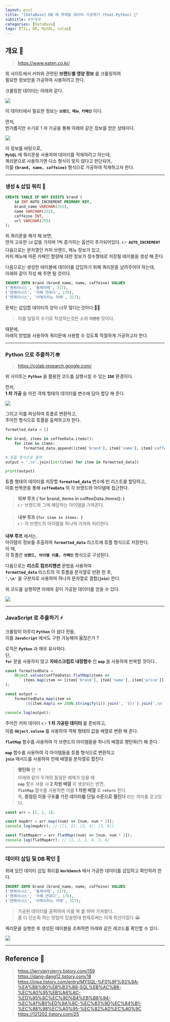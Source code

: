```yaml
---
layout: post
title: "[DataBase] DB 에 적재할 데이터 가공하기 (Feat.Python) 🦏"
subtitle: #부제목
categories: [DataBase]
tags: [TIL, DB, MySQL, colap]
---
```


## 개요 🙋

> <https://www.eaten.co.kr/>

위 사이트에서 커피와 관련된 **브랜드별 영양 정보** 를 크롤링하여<br>
필요한 정보만을 가공하여 사용하려고 한다.

크롤링한 데이터는 아래와 같다.

![](https://img1.daumcdn.net/thumb/R1280x0/?scode=mtistory2&fname=https%3A%2F%2Fblog.kakaocdn.net%2Fdn%2FbR0z7N%2FbtsDKPAz1Xt%2FsUHRBA3yM9hEzK6g8Ekvv0%2Fimg.png)

이 데이터에서 필요한 정보는 **`브랜드`**, **`메뉴`**, **`카페인`** 이다.

먼저,<br>
번거롭지만 수기로 1 차 가공을 통해 아래와 같은 정보를 얻은 상태이다.

![](https://img1.daumcdn.net/thumb/R1280x0/?scode=mtistory2&fname=https%3A%2F%2Fblog.kakaocdn.net%2Fdn%2FuyWWD%2FbtsDUhaUvn9%2FPRIYGslcfE8x7LoYV40Lg1%2Fimg.png)

이 정보를 바탕으로,<br>
**`MySQL`** 에 쿼리문을 사용하여 데이터를 적재하려고 하는데,<br>
쿼리문으로 사용하기엔 다소 형식이 맞지 않다고 판단되어,<br>
이를 **`{brand, name, caffeine}`** 형식으로 가공하여 적재하고자 한다.

---

### 생성 & 삽입 쿼리 🔮

```SQL
CREATE TABLE IF NOT EXISTS brand (
    id INT AUTO_INCREMENT PRIMARY KEY,
    brand_name VARCHAR(255),
    name VARCHAR(255),
    caffeine INT,
    url VARCHAR(255)
);
```

위 쿼리문을 해석 해 보면,<br>
먼저 고유한 `id` 값을 가지며 1씩 증가하는 옵션이 추가되어있다. 👉 **`AUTO_INCREMENT`**<br>
다음으로는 문자열인 커피 브랜드, 메뉴 정보가 있고,<br>
커피 메뉴에 따른 카페인 함량에 대한 정보가 정수형태로 저장될 테이블을 생성 해 준다.

다음으로는 생성한 테이블에 데이터를 삽입하기 위해 쿼리문을 날려주어야 하는데,<br>
아래와 같이 작성 해 주면 될 것이다.

```SQL
INSERT INTO brand (brand_name, name, caffeine) VALUES
('엔제리너스', '돌체라떼', 317),
('엔제리너스', '카페 연유다', 176),
('엔제리너스', '아메리치노 라떼', 317);
```

문제는 삽입할 데이터의 양이 너무 많다는것이다 🤦‍♂️

> 이를 일일히 수기로 작성하는것은 소위 **`미련한`** 짓이다.

때문에,<br>
아래의 방법을 사용하여 쿼리문에 사용할 수 있도록 적절하게 가공하고자 한다.

---

### Python 으로 추출하기 🤓

> <https://colab.research.google.com/>

위 사이트는 **`Python`** 을 활용한 코드를 실행시킬 수 있는 **`IDE`** 환경이다.

먼저,<br>
**1 차 가공** 을 마친 객체 형태의 데이터를 변수에 담아 할당 해 준다.

![](https://img1.daumcdn.net/thumb/R1280x0/?scode=mtistory2&fname=https%3A%2F%2Fblog.kakaocdn.net%2Fdn%2FoVwfV%2FbtsDUI7fI84%2FRxY0KLkGMQJOv2cVTMK5ik%2Fimg.png)

그리고 이를 파싱하여 튜플로 변환하고,<br>
주어진 형식으로 튜플을 출력하고자 한다.

```Python
formatted_data = []

for brand, items in coffeeData.items():
    for item in items:
        formatted_data.append((item['brand'], item['name'], item['caffeine']))

# 튜플 형식으로 출력
output = ',\n'.join([str(item) for item in formatted_data])

print(output)
```

튜플 형태의 데이터를 저장할 **`formatted_data`** 변수에 빈 리스트를 할당하고,<br>
이중 반복문을 통해 **`coffeeData`** 의 각 브랜드와 아이템에 접근한다.

> **외부 루프 (`for brand, items in coffeeData.items(): )**<br>👉 브랜드와 그에 해당하는 아이템을 가져온다.

> **내부 루프 (`for item in items: `)**<br>👉 각 브랜드의 아이템을 하나씩 가져와 처리한다.

**내부 루프** 에서는,<br>
아이템의 정보를 추출하여 **`formatted_data`** 리스트에 튜플 형식으로 저장한다.<br>
이 때,<br>
각 튜플은 **`브랜드, 아이템 이름, 카페인`** 형식으로 구성된다.

다음으로는 **리스트 컴프리헨션** 문법을 사용하여<br>
**`formatted_data`** 리스트의 각 튜플을 문자열로 반환 한 후,<br>
**`',\n'`** 을 구분자로 사용하여 하나의 문자열로 결합(**`join`**) 한다.

위 코드를 실행하면 아래와 같이 가공된 데이터를 얻을 수 있다.

![](https://img1.daumcdn.net/thumb/R1280x0/?scode=mtistory2&fname=https%3A%2F%2Fblog.kakaocdn.net%2Fdn%2FdHUpqd%2FbtsDNqULKGS%2FzCYwTbQn9TM76j0qWEgnu1%2Fimg.png)

---

### JavaScript 로 추출하기 ⚡

크롤링이 아무리 **`Python`** 이 쉽다 한들,<br>
이를 **`JavaScript`** 에서도 구현 가능해야 옳잖은가 ?

로직은 **`Python`** 과 매우 유사하다.<br>
단,<br>
**`for`** 문을 사용하지 않고 **자바스크립트 내장함수** 인 **`map`** 을 사용하여 반복할 것이다..

```JavaScript
const formattedData =
    Object.values(coffeeData).flatMap(items =>
        items.map(item => [item['brand'], item['name'], item['price']])
);

const output =
    formattedData.map(item =>
        `(${item.map(i => JSON.stringify(i)).join(', ')})`).join(',\n');

console.log(output);
```

주어진 커피 데이터 👉 **1 차 가공된 데이터** 를 준비하고,<br>
이를 **`Object.valuse`** 를 사용하여 객체 형태의 값을 배열로 변환 해 준다.

**`flatMap`** 함수를 사용하여 각 브랜드의 아이템들을 하나의 배열로 평탄화(?) 해 준다.

**`map`** 함수를 사용하여 각 아이템들을 튜플 형식으로 변환하고<br>
**`join`** 메서드를 사용하여 전체 배열을 문자열로 합친다.

> **평탄화** 란 ❔❗<br>아래와 같이 두개의 동일한 예제가 있을 때<br>**`map`** 함수 사용 시 **2 차원 배열** 이 생성되는 반면,<br>**`flatMap`** 함수를 사용하면 이를 **1 차원 배열** 로 **`return`** 한다.<br>즉, **중첩된 이중 구조를 가진 데이터를 단일 수준으로 펼친다** 라는 의미를 갖고있다.

```JavaScript
const arr = [1, 2, 3];

const mapArr = arr.map((num) => [num, num * 2]);
console.log(mapArr); // [[1, 2], [2, 4], [3, 6]]

const flatMapArr = arr.flatMap((num) => [num, num * 2]);
console.log(flatMapArr); // [1, 2, 2, 4, 3, 6]
```

---

### 데이터 삽입 및 DB 확인 👀

위에 있던 데이터 삽입 쿼리를 **`Workbench`** 에서 가공한 데이터를 삽입하고 확인하려 한다.

```SQL
INSERT INTO brand (brand_name, name, caffeine) VALUES
('엔제리너스', '돌체라떼', 317),
('엔제리너스', '카페 연유다', 176),
('엔제리너스', '아메리치노 라떼', 317);
```

> 가공된 데이터를 출력하여 이를 복 붙 하여 가져왔다..<br>좀 더 단순화 하는 방법이 있을텐데 현재로써는 이게 최선이었다 😭

쿼리문을 실행한 후 생성된 테이블을 조회하면 아래와 같은 레코드를 확인할 수 있다.

![](https://img1.daumcdn.net/thumb/R1280x0/?scode=mtistory2&fname=https%3A%2F%2Fblog.kakaocdn.net%2Fdn%2FlSPIm%2FbtsDQeUm0MW%2FaYwh1WQkzOTDoQ3cSobIx1%2Fimg.jpg)

---

## Reference 🌊

> <https://jerryjerryjerry.tistory.com/159><br><https://dang-dang12.tistory.com/18><br><https://inpa.tistory.com/entry/MYSQL-%F0%9F%93%9A-%EA%B8%B0%EB%B3%B8-SQL%EB%AC%B8-%EC%A0%95%EB%A6%AC-%ED%85%8C%EC%9D%B4%EB%B8%94-%EC%A1%B0%ED%9A%8C-%EC%83%9D%EC%84%B1-%EC%88%98%EC%A0%95-%EC%82%AD%EC%A0%9C><br><https://121202.tistory.com/25>

